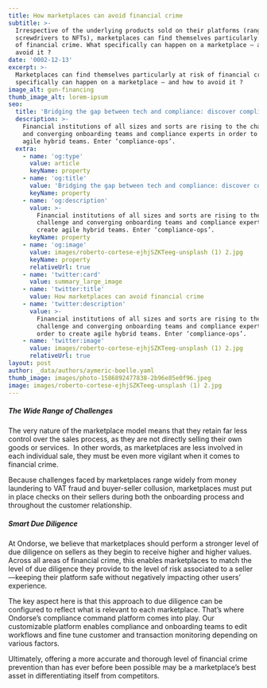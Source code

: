 ```yaml
---
title: How marketplaces can avoid financial crime
subtitle: >-
  Irrespective of the underlying products sold on their platforms (ranging from
  screwdrivers to NFTs), marketplaces can find themselves particularly at risk
  of financial crime. What specifically can happen on a marketplace – and how to
  avoid it ?
date: '0002-12-13'
excerpt: >-
  Marketplaces can find themselves particularly at risk of financial crime. What
  specifically can happen on a marketplace – and how to avoid it ?
image_alt: gun-financing
thumb_image_alt: lorem-ipsum
seo:
  title: 'Bridging the gap between tech and compliance: discover compliance-ops'
  description: >-
    Financial institutions of all sizes and sorts are rising to the challenge
    and converging onboarding teams and compliance experts in order to create
    agile hybrid teams. Enter ‘compliance-ops’.
  extra:
    - name: 'og:type'
      value: article
      keyName: property
    - name: 'og:title'
      value: 'Bridging the gap between tech and compliance: discover compliance-ops'
      keyName: property
    - name: 'og:description'
      value: >-
        Financial institutions of all sizes and sorts are rising to the
        challenge and converging onboarding teams and compliance experts to
        create agile hybrid teams. Enter ‘compliance-ops’.
      keyName: property
    - name: 'og:image'
      value: images/roberto-cortese-ejhjSZKTeeg-unsplash (1) 2.jpg
      keyName: property
      relativeUrl: true
    - name: 'twitter:card'
      value: summary_large_image
    - name: 'twitter:title'
      value: How marketplaces can avoid financial crime
    - name: 'twitter:description'
      value: >-
        Financial institutions of all sizes and sorts are rising to the
        challenge and converging onboarding teams and compliance experts in
        order to create agile hybrid teams. Enter ‘compliance-ops’.
    - name: 'twitter:image'
      value: images/roberto-cortese-ejhjSZKTeeg-unsplash (1) 2.jpg
      relativeUrl: true
layout: post
author: _data/authors/aymeric-boelle.yaml
thumb_image: images/photo-1586892477838-2b96e85e0f96.jpeg
image: images/roberto-cortese-ejhjSZKTeeg-unsplash (1) 2.jpg
---
```

##### The Wide Range of Challenges

The very nature of the marketplace model means that they retain far less control over the sales process, as they are not directly selling their own goods or services.  In other words, as marketplaces are less involved in each individual sale, they must be even more vigilant when it comes to financial crime. 

Because challenges faced by marketplaces range widely from money laundering to VAT fraud and buyer-seller collusion, marketplaces must put in place checks on their sellers during both the onboarding process and throughout the customer relationship.

##### Smart Due Diligence

At Ondorse, we believe that marketplaces should perform a stronger level of due diligence on sellers as they begin to receive higher and higher values. Across all areas of financial crime, this enables marketplaces to match the level of due diligence they provide to the level of risk associated to a seller—keeping their platform safe without negatively impacting other users’ experience.

The key aspect here is that this approach to due diligence can be configured to reflect what is relevant to each marketplace. That’s where Ondorse’s compliance command platform comes into play. Our customizable platform enables compliance and onboarding teams to edit workflows and fine tune customer and transaction monitoring depending on various factors. 

Ultimately, offering a more accurate and thorough level of financial crime prevention than has ever before been possible may be a marketplace’s best asset in differentiating itself from competitors.
